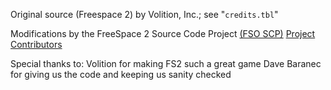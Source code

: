 Original source (Freespace 2) by Volition, Inc.; see "`credits.tbl`"

Modifications by the FreeSpace 2 Source Code Project [(FSO SCP)](https://www.hard-light.net/forums/index.php?board=50.0)
[Project Contributors](https://github.com/scp-fs2open/fs2open.github.com/graphs/contributors)

Special thanks to:
Volition for making FS2 such a great game
Dave Baranec for giving us the code and keeping us sanity checked
